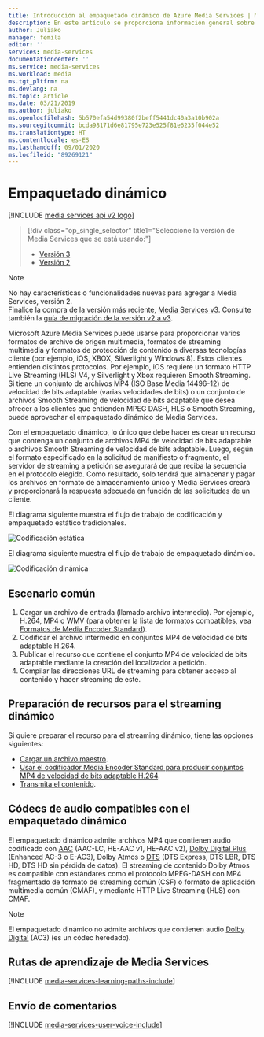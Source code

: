 ```yaml
---
title: Introducción al empaquetado dinámico de Azure Media Services | Microsoft Docs
description: En este artículo se proporciona información general sobre el empaquetado dinámico de Microsoft Azure Media Services.
author: Juliako
manager: femila
editor: ''
services: media-services
documentationcenter: ''
ms.service: media-services
ms.workload: media
ms.tgt_pltfrm: na
ms.devlang: na
ms.topic: article
ms.date: 03/21/2019
ms.author: juliako
ms.openlocfilehash: 5b570efa54d99380f2beff5441dc40a3a10b902a
ms.sourcegitcommit: bcda98171d6e81795e723e525f81e6235f044e52
ms.translationtype: HT
ms.contentlocale: es-ES
ms.lasthandoff: 09/01/2020
ms.locfileid: "89269121"
---
```

# <a name="dynamic-packaging"></a>Empaquetado dinámico

[!INCLUDE [media services api v2 logo](./includes/v2-hr.md)]

> [!div class="op_single_selector" title1="Seleccione la versión de Media Services que se está usando:"]
> * [Versión 3](../latest/dynamic-packaging-overview.md)
> * [Versión 2](media-services-dynamic-packaging-overview.md)

> [!NOTE]
> No hay características o funcionalidades nuevas para agregar a Media Services, versión 2. <br/>Finalice la compra de la versión más reciente, [Media Services v3](../latest/index.yml). Consulte también la [guía de migración de la versión v2 a v3](../latest/migrate-from-v2-to-v3.md).

Microsoft Azure Media Services puede usarse para proporcionar varios formatos de archivo de origen multimedia, formatos de streaming multimedia y formatos de protección de contenido a diversas tecnologías cliente (por ejemplo, iOS, XBOX, Silverlight y Windows 8). Estos clientes entienden distintos protocolos. Por ejemplo, iOS requiere un formato HTTP Live Streaming (HLS) V4, y Silverlight y Xbox requieren Smooth Streaming. Si tiene un conjunto de archivos MP4 (ISO Base Media 14496-12) de velocidad de bits adaptable (varias velocidades de bits) o un conjunto de archivos Smooth Streaming de velocidad de bits adaptable que desea ofrecer a los clientes que entienden MPEG DASH, HLS o Smooth Streaming, puede aprovechar el empaquetado dinámico de Media Services.

Con el empaquetado dinámico, lo único que debe hacer es crear un recurso que contenga un conjunto de archivos MP4 de velocidad de bits adaptable o archivos Smooth Streaming de velocidad de bits adaptable. Luego, según el formato especificado en la solicitud de manifiesto o fragmento, el servidor de streaming a petición se asegurará de que reciba la secuencia en el protocolo elegido. Como resultado, solo tendrá que almacenar y pagar los archivos en formato de almacenamiento único y Media Services creará y proporcionará la respuesta adecuada en función de las solicitudes de un cliente.

El diagrama siguiente muestra el flujo de trabajo de codificación y empaquetado estático tradicionales.

![Codificación estática](./media/media-services-dynamic-packaging-overview/media-services-static-packaging.png)

El diagrama siguiente muestra el flujo de trabajo de empaquetado dinámico.

![Codificación dinámica](./media/media-services-dynamic-packaging-overview/media-services-dynamic-packaging.png)

## <a name="common-scenario"></a>Escenario común

1. Cargar un archivo de entrada (llamado archivo intermedio). Por ejemplo, H.264, MP4 o WMV (para obtener la lista de formatos compatibles, vea [Formatos de Media Encoder Standard](media-services-media-encoder-standard-formats.md)).
2. Codificar el archivo intermedio en conjuntos MP4 de velocidad de bits adaptable H.264.
3. Publicar el recurso que contiene el conjunto MP4 de velocidad de bits adaptable mediante la creación del localizador a petición.
4. Compilar las direcciones URL de streaming para obtener acceso al contenido y hacer streaming de este.

## <a name="preparing-assets-for-dynamic-streaming"></a>Preparación de recursos para el streaming dinámico

Si quiere preparar el recurso para el streaming dinámico, tiene las opciones siguientes:

- [Cargar un archivo maestro](media-services-dotnet-upload-files.md).
- [Usar el codificador Media Encoder Standard para producir conjuntos MP4 de velocidad de bits adaptable H.264](media-services-dotnet-encode-with-media-encoder-standard.md).
- [Transmita el contenido](media-services-deliver-content-overview.md).

## <a name="audio-codecs-supported-by-dynamic-packaging"></a>Códecs de audio compatibles con el empaquetado dinámico

El empaquetado dinámico admite archivos MP4 que contienen audio codificado con [AAC](https://en.wikipedia.org/wiki/Advanced_Audio_Coding) (AAC-LC, HE-AAC v1, HE-AAC v2), [Dolby Digital Plus](https://en.wikipedia.org/wiki/Dolby_Digital_Plus) (Enhanced AC-3 o E-AC3), Dolby Atmos o [DTS](https://en.wikipedia.org/wiki/DTS_%28sound_system%29) (DTS Express, DTS LBR, DTS HD, DTS HD sin pérdida de datos). El streaming de contenido Dolby Atmos es compatible con estándares como el protocolo MPEG-DASH con MP4 fragmentado de formato de streaming común (CSF) o formato de aplicación multimedia común (CMAF), y mediante HTTP Live Streaming (HLS) con CMAF.

> [!NOTE]
> El empaquetado dinámico no admite archivos que contienen audio [Dolby Digital](https://en.wikipedia.org/wiki/Dolby_Digital) (AC3) (es un códec heredado).

## <a name="media-services-learning-paths"></a>Rutas de aprendizaje de Media Services

[!INCLUDE [media-services-learning-paths-include](../../../includes/media-services-learning-paths-include.md)]

## <a name="provide-feedback"></a>Envío de comentarios

[!INCLUDE [media-services-user-voice-include](../../../includes/media-services-user-voice-include.md)]
